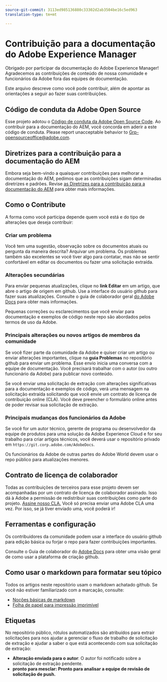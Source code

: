 ```yaml
---
source-git-commit: 3113ed985136880c33302d2ab3504be16c5ed963
translation-type: tm+mt

---
```

# Contribuição para a documentação do Adobe Experience Manager

Obrigado por participar da documentação do Adobe Experience Manager! Agradecemos as contribuições de conteúdo de nossa comunidade e funcionários da Adobe fora das equipes de documentação.

Este arquivo descreve como você pode contribuir, além de apontar as orientações a seguir ao fazer suas contribuições.

## Código de conduta da Adobe Open Source

Esse projeto adotou o [Código de conduta da Adobe Open Source Code](code-of-conduct.md). Ao contribuir para a documentação do AEM, você concorda em aderir a este código de conduta. Please report unacceptable behavior to [Grp-opensourceoffice@adobe.com](mailto:Grp-opensourceoffice@adobe.com).

## Diretrizes para a contribuição para a documentação do AEM

Embora seja bem-vindo a quaisquer contribuições para melhorar a documentação do AEM, pedimos que as contribuições sigam determinadas diretrizes e padrões. Revise [as Diretrizes para a contribuição para a documentação do AEM](guidelines.md) para obter mais informações.

## Como o Contribute

A forma como você participa depende quem você está e do tipo de alterações que deseja contribuir:

### Criar um problema

Você tem uma sugestão, observação sobre os documentos atuais ou pergunta da maneira descrita? Arquivar um problema. Os problemas também são excelentes se você tiver algo para contatar, mas não se sentir confortável em editar os documentos ou fazer uma solicitação extraída.

### Alterações secundárias

Para enviar pequenas atualizações, clique no **link Editar** em um artigo, que abre o artigo de origem em github. Use a interface do usuário github para fazer suas atualizações. Consulte o guia de colaborador geral [do Adobe Docs](https://docs.adobe.com/help/en/contributor/contributor-guide/introduction.html) para obter mais informações.

Pequenas correções ou esclarecimentos que você enviar para documentação e exemplos de código neste repo são abordados pelos termos de uso da Adobe.

### Principais alterações ou novos artigos de membros da comunidade

Se você fizer parte da comunidade da Adobe e quiser criar um artigo ou enviar alterações importantes, clique na **guia Problemas** no repositório github para enviar um problema. Esse envio inicia uma conversa com a equipe de documentação. Você precisará trabalhar com o autor (ou outro funcionário da Adobe) para publicar novo conteúdo.

Se você enviar uma solicitação de extração com alterações significativas para a documentação e exemplos de código, verá uma mensagem na solicitação extraída solicitando que você envie um contrato de licença de contribuição online (CLA). Você deve preencher o formulário online antes de poder revisar sua solicitação de extração.

### Principais mudanças dos funcionários da Adobe

Se você for um autor técnico, gerente de programa ou desenvolvedor da equipe de produtos para uma solução da Adobe Experience Cloud e for seu trabalho para criar artigos técnicos, você deverá usar o repositório privado em `https://git.corp.adobe.com/AdobeDocs`.

Os funcionários da Adobe de outras partes do Adobe World devem usar o repo público para atualizações menores.

## Contrato de licença de colaborador

Todas as contribuições de terceiros para esse projeto devem ser acompanhadas por um contrato de licença de colaborador assinado. Isso dá à Adobe a permissão de redistribuir suas contribuições como parte do projeto. [Assine nosso CLA.](https://opensource.adobe.com/cla.html) Você só precisa enviar uma Adobe CLA uma vez. Por isso, se já tiver enviado uma, você poderá ir!

## Ferramentas e configuração

Os contribuidores da comunidade podem usar a interface do usuário github para edição básica ou forjar o repo para fazer contribuições importantes.

Consulte o Guia de colaborador do [Adobe Docs](https://docs.adobe.com/help/en/contributor/contributor-guide/introduction.html) para obter uma visão geral de como usar a plataforma de criação github.

## Como usar o markdown para formatar seu tópico

Todos os artigos neste repositório usam o markdown achatado github. Se você não estiver familiarizado com a marcação, consulte:

* [Noções básicas de markdown](https://help.github.com/articles/getting-started-with-writing-and-formatting-on-github/)
* [Folha de papel para impressão imprimível](https://guides.github.com/pdfs/markdown-cheatsheet-online.pdf)

## Etiquetas

No repositório público, rótulos automatizados são atribuídos para extrair solicitações para nos ajudar a gerenciar o fluxo de trabalho de solicitação de extração e ajudar a saber o que está acontecendo com sua solicitação de extração:

* **Alteração enviada para o autor**: O autor foi notificado sobre a solicitação de extração pendente.
* **pronto para mesclar: Pronto para analisar a equipe de revisão de solicitação de push.**
